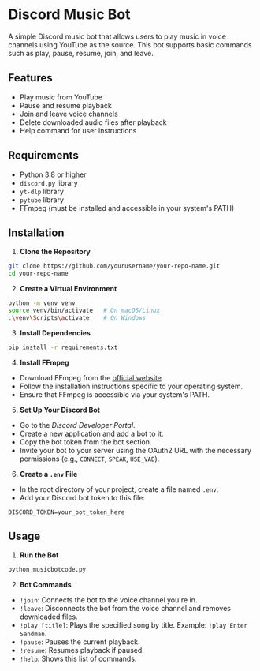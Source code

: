 # Discord Music Bot

A simple Discord music bot that allows users to play music in voice channels using YouTube as the source. This bot supports basic commands such as play, pause, resume, join, and leave.

## Features

- Play music from YouTube
- Pause and resume playback
- Join and leave voice channels
- Delete downloaded audio files after playback
- Help command for user instructions

## Requirements

- Python 3.8 or higher
- `discord.py` library
- `yt-dlp` library
- `pytube` library
- FFmpeg (must be installed and accessible in your system's PATH)

## Installation

1. **Clone the Repository**
```bash
git clone https://github.com/yourusername/your-repo-name.git
cd your-repo-name
```
2. **Create a Virtual Environment**
```bash
python -m venv venv
source venv/bin/activate   # On macOS/Linux
.\venv\Scripts\activate    # On Windows
```

3. **Install Dependencies**
```bash
pip install -r requirements.txt
```

4. **Install FFmpeg**

- Download FFmpeg from the [official website](https://ffmpeg.org/download.html).
- Follow the installation instructions specific to your operating system.
- Ensure that FFmpeg is accessible via your system's PATH.

5. **Set Up Your Discord Bot**

- Go to the *Discord Developer Portal*.
- Create a new application and add a bot to it.
- Copy the bot token from the bot section.
- Invite your bot to your server using the OAuth2 URL with the necessary permissions (e.g., ```CONNECT```, ```SPEAK```, ```USE_VAD```).

6. **Create a ```.env``` File**

- In the root directory of your project, create a file named ```.env```.
- Add your Discord bot token to this file:
```
DISCORD_TOKEN=your_bot_token_here
```

## Usage

1. **Run the Bot**

```bash
python musicbotcode.py
```

2. **Bot Commands**

- ```!join```: Connects the bot to the voice channel you're in.
- ```!leave```: Disconnects the bot from the voice channel and removes downloaded files.
- ```!play [title]```: Plays the specified song by title. Example: ```!play Enter Sandman```.
- ```!pause```: Pauses the current playback.
- ```!resume```: Resumes playback if paused.
- ```!help```: Shows this list of commands.
